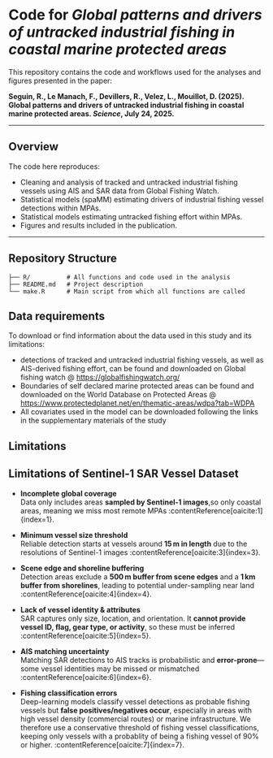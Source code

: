 # Code for *Global patterns and drivers of untracked industrial fishing in coastal marine protected areas*

This repository contains the code and workflows used for the analyses and figures presented in the paper:

**Seguin, R., Le Manach, F., Devillers, R., Velez, L., Mouillot, D. (2025).  
Global patterns and drivers of untracked industrial fishing in coastal marine protected areas. *Science*, July 24, 2025.**

---

## Overview

The code here reproduces:
- Cleaning and analysis of tracked and untracked industrial fishing vessels using AIS and SAR data from Global Fishing Watch. 
- Statistical models (spaMM) estimating drivers of industrial fishing vessel detections within MPAs. 
- Statistical models estimating untracked fishing effort within MPAs. 
- Figures and results included in the publication.

---

## Repository Structure

```
├── R/          # All functions and code used in the analysis
├── README.md   # Project description
└── make.R      # Main script from which all functions are called
```

## Data requirements

To download or find information about the data used in this study and its limitations: 

- detections of tracked and untracked industrial fishing vessels, as well as AIS-derived fishing effort, can be found and downloaded on Global fishing watch @ https://globalfishingwatch.org/
- Boundaries of self declared marine protected areas can be found and downloaded on the World Database on Protected Areas @ https://www.protectedplanet.net/en/thematic-areas/wdpa?tab=WDPA
- All covariates used in the model can be downloaded following the links in the supplementary materials of the study

## Limitations

## Limitations of Sentinel‑1 SAR Vessel Dataset

- **Incomplete global coverage**  
  Data only includes areas **sampled by Sentinel‑1 images**,so only coastal areas, meaning we miss most remote MPAs :contentReference[oaicite:1]{index=1}.

- **Minimum vessel size threshold**  
  Reliable detection starts at vessels around **15 m in length** due to the resolutions of Sentinel-1 images :contentReference[oaicite:3]{index=3}.
  
- **Scene edge and shoreline buffering**  
  Detection areas exclude a **500 m buffer from scene edges** and a **1 km buffer from shorelines**, leading to potential under-sampling near land :contentReference[oaicite:4]{index=4}.

- **Lack of vessel identity & attributes**  
  SAR captures only size, location, and orientation. It **cannot provide vessel ID, flag, gear type, or activity**, so these must be inferred :contentReference[oaicite:5]{index=5}.

- **AIS matching uncertainty**  
  Matching SAR detections to AIS tracks is probabilistic and **error-prone**—some vessel identities may be missed or mismatched :contentReference[oaicite:6]{index=6}.

- **Fishing classification errors**  
  Deep-learning models classify vessel detections as probable fishing vessels but **false positives/negatives occur**, especially in areas with high vessel density (commercial routes) or marine infrastructure. We therefore use a conservative threshold of fishing vessel classifications, keeping only vessels with a probablity of being a fishing vessel of 90% or higher. :contentReference[oaicite:7]{index=7}. 


